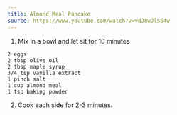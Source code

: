 ```yaml
---
title: Almond Meal Pancake
source: https://www.youtube.com/watch?v=vdJ8wJlSS4w
---
```


1. Mix in a bowl and let sit for 10 minutes

```
2 eggs
2 tbsp olive oil
2 tbsp maple syrup
3/4 tsp vanilla extract
1 pinch salt
1 cup almond meal
1 tsp baking powder
```

2. Cook each side for 2-3 minutes.

